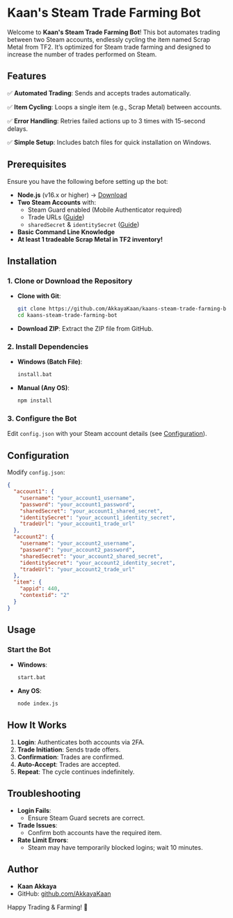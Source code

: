 # Kaan's Steam Trade Farming Bot
Welcome to **Kaan's Steam Trade Farming Bot**! This bot automates trading between two Steam accounts, endlessly cycling the item named Scrap Metal from TF2. It’s optimized for Steam trade farming and designed to increase the number of trades performed on Steam.

## Features
✅ **Automated Trading**: Sends and accepts trades automatically.

✅ **Item Cycling**: Loops a single item (e.g., Scrap Metal) between accounts.

✅ **Error Handling**: Retries failed actions up to 3 times with 15-second delays.

✅ **Simple Setup**: Includes batch files for quick installation on Windows.


## Prerequisites
Ensure you have the following before setting up the bot:
- **Node.js** (v16.x or higher) → [Download](https://nodejs.org/)
- **Two Steam Accounts** with:
  - Steam Guard enabled (Mobile Authenticator required)
  - Trade URLs ([Guide](https://support.steampowered.com/kb_article.php?ref=1047-dujk-8014))
  - `sharedSecret` & `identitySecret` ([Guide](https://github.com/DoctorMcKay/node-steam-totp#how-to-get-a-shared-secret))
- **Basic Command Line Knowledge**
 - **At least 1 tradeable Scrap Metal in TF2 inventory!**

## Installation
### 1. Clone or Download the Repository
- **Clone with Git**:
  ```bash
  git clone https://github.com/AkkayaKaan/kaans-steam-trade-farming-bot
  cd kaans-steam-trade-farming-bot
  ```
- **Download ZIP**: Extract the ZIP file from GitHub.

### 2. Install Dependencies
- **Windows (Batch File)**:
  ```bash
  install.bat
  ```
- **Manual (Any OS)**:
  ```bash
  npm install
  ```

### 3. Configure the Bot
Edit `config.json` with your Steam account details (see [Configuration](#configuration)).

## Configuration
Modify `config.json`:
```json
{
  "account1": {
    "username": "your_account1_username",
    "password": "your_account1_password",
    "sharedSecret": "your_account1_shared_secret",
    "identitySecret": "your_account1_identity_secret",
    "tradeUrl": "your_account1_trade_url"
  },
  "account2": {
    "username": "your_account2_username",
    "password": "your_account2_password",
    "sharedSecret": "your_account2_shared_secret",
    "identitySecret": "your_account2_identity_secret",
    "tradeUrl": "your_account2_trade_url"
  },
  "item": {
    "appid": 440,
    "contextid": "2"
  }
}
```

## Usage
### Start the Bot
- **Windows**:
  ```bash
  start.bat
  ```
- **Any OS**:
  ```bash
  node index.js
  ```

## How It Works
1. **Login**: Authenticates both accounts via 2FA.
2. **Trade Initiation**: Sends trade offers.
3. **Confirmation**: Trades are confirmed.
4. **Auto-Accept**: Trades are accepted.
5. **Repeat**: The cycle continues indefinitely.

## Troubleshooting
- **Login Fails**:
  - Ensure Steam Guard secrets are correct.
- **Trade Issues**:
  - Confirm both accounts have the required item.
- **Rate Limit Errors**:
  - Steam may have temporarily blocked logins; wait 10 minutes.

## Author
- **Kaan Akkaya**
- GitHub: [github.com/AkkayaKaan](https://github.com/AkkayaKaan)

Happy Trading & Farming! 🚀
